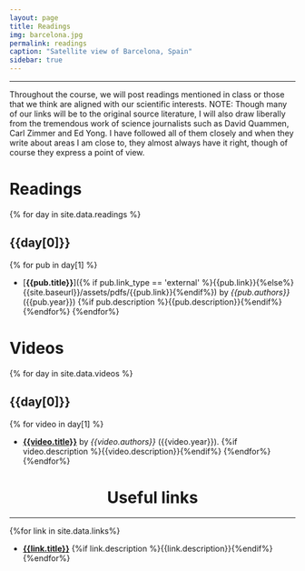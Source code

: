 ```yaml
---
layout: page
title: Readings
img: barcelona.jpg
permalink: readings
caption: "Satellite view of Barcelona, Spain"
sidebar: true
---
```


---

<!--
This page autogenerates a list of readings by day and a collated list of links. 
All information is scraped from the _data/readings.yaml and _data/links.yaml.
Edit those to update the website
-->

Throughout the course, we will post readings mentioned in class or those that
we think are aligned with our scientific interests. NOTE: Though many of our
links will be to the original source literature, I will also draw liberally
from the tremendous work of science journalists such as David Quammen, Carl
Zimmer and Ed Yong. I have followed all of them closely and when they write
about areas I am close to, they almost always have it right, though of course
they express a point of view.

# Readings 

{% for day in site.data.readings %}
## {{day[0]}}
{% for pub in day[1] %}
* [**{{pub.title}}**]({% if pub.link_type == 'external' %}{{pub.link}}{%else%}{{site.baseurl}}/assets/pdfs/{{pub.link}}{%endif%}) by
  <i>{{pub.authors}}</i> ({{pub.year}}) {%if pub.description
  %}{{pub.description}}{%endif%}
{%endfor%}
{%endfor%}


# Videos
{% for day in site.data.videos %}
## {{day[0]}}
{% for video in day[1] %}
* [**{{video.title}}**]({{video.link}}) by
  <i>{{video.authors}}</i> ({{video.year}}). {%if video.description %}{{video.description}}{%endif%}
{%endfor%}
{%endfor%}




<center>
<h1> Useful links</h1>
</center>

---

{%for link in site.data.links%}
* [**{{link.title}}**]({{link.address}}) {%if link.description %}{{link.description}}{%endif%}
{%endfor%}

